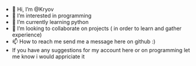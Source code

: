 - 👋 Hi, I’m @Kryov
- 👀 I’m interested in programming 
- 🌱 I’m currently learning python 
- 💞️ I’m looking to collaborate on projects ( in order to learn and gather experience)
- 📫 How to reach me send me a message here on github :)
- If you have any suggestions for my account here or on programming let me know i would appriciate it 

<!---
Kryov/Kryov is a ✨ special ✨ repository because its `README.md` (this file) appears on your GitHub profile.
You can click the Preview link to take a look at your changes.
--->
